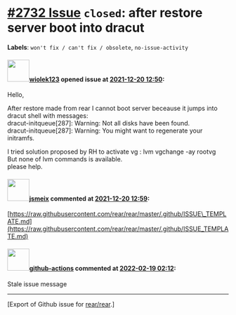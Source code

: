 [\#2732 Issue](https://github.com/rear/rear/issues/2732) `closed`: after restore server boot into dracut
========================================================================================================

**Labels**: `won't fix / can't fix / obsolete`, `no-issue-activity`

#### <img src="https://avatars.githubusercontent.com/u/96425343?v=4" width="50">[wiolek123](https://github.com/wiolek123) opened issue at [2021-12-20 12:50](https://github.com/rear/rear/issues/2732):

Hello,

After restore made from rear I cannot boot server beceause it jumps into
dracut shell with messages:  
dracut-initqueue\[287\]: Warning: Not all disks have been found.  
dracut-initqueue\[287\]: Warning: You might want to regenerate your
initramfs.

I tried solution proposed by RH to activate vg : lvm vgchange -ay
rootvg  
But none of lvm commands is available.  
please help.

#### <img src="https://avatars.githubusercontent.com/u/1788608?u=925fc54e2ce01551392622446ece427f51e2f0ce&v=4" width="50">[jsmeix](https://github.com/jsmeix) commented at [2021-12-20 12:59](https://github.com/rear/rear/issues/2732#issuecomment-997901925):

[https://raw.githubusercontent.com/rear/rear/master/.github/ISSUE\_TEMPLATE.md](https://raw.githubusercontent.com/rear/rear/master/.github/ISSUE_TEMPLATE.md)

#### <img src="https://avatars.githubusercontent.com/in/15368?v=4" width="50">[github-actions](https://github.com/apps/github-actions) commented at [2022-02-19 02:12](https://github.com/rear/rear/issues/2732#issuecomment-1045563676):

Stale issue message

------------------------------------------------------------------------

\[Export of Github issue for
[rear/rear](https://github.com/rear/rear).\]
